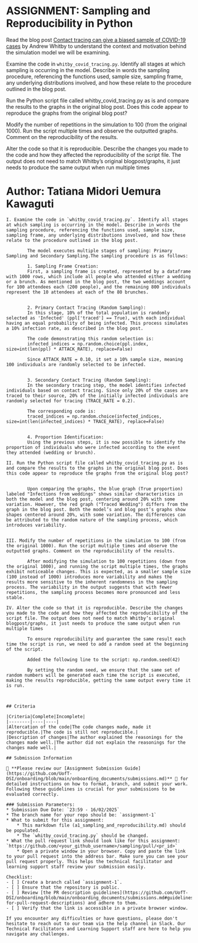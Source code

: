 # ASSIGNMENT: Sampling and Reproducibility in Python

Read the blog post [Contact tracing can give a biased sample of COVID-19 cases](https://andrewwhitby.com/2020/11/24/contact-tracing-biased/) by Andrew Whitby to understand the context and motivation behind the simulation model we will be examining.

Examine the code in `whitby_covid_tracing.py`. Identify all stages at which sampling is occurring in the model. Describe in words the sampling procedure, referencing the functions used, sample size, sampling frame, any underlying distributions involved, and how these relate to the procedure outlined in the blog post.

Run the Python script file called whitby_covid_tracing.py as is and compare the results to the graphs in the original blog post. Does this code appear to reproduce the graphs from the original blog post?

Modify the number of repetitions in the simulation to 100 (from the original 1000). Run the script multiple times and observe the outputted graphs. Comment on the reproducibility of the results.

Alter the code so that it is reproducible. Describe the changes you made to the code and how they affected the reproducibility of the script file. The output does not need to match Whitby’s original blogpost/graphs, it just needs to produce the same output when run multiple times

# Author: Tatiana Midori Uemura Kawaguti

```
I. Examine the code in `whitby_covid_tracing.py`. Identify all stages at which sampling is occurring in the model. Describe in words the sampling procedure, referencing the functions used, sample size, sampling frame, any underlying distributions involved, and how these relate to the procedure outlined in the blog post.

        The model executes multiple stages of sampling: Primary Sampling and Secondary Sampling.The sampling procedure is as follows:

        1. Sampling Frame Creation:
        First, a sampling frame is created, represented by a dataframe with 1000 rows, which include all people who attended either a wedding or a brunch. As mentioned in the blog post, the two weddings account for 100 attendees each (200 people), and the remaining 800 individuals represent the 10 attendees at each of the 80 brunches.


        2. Primary Contact Tracing (Random Sampling):
        In this stage, 10% of the total population is randomly selected as 'Infected' (ppl['traced'] == True), with each individual having an equal probability of being infected. This process simulates a 10% infection rate, as described in the blog post.

        The code demonstrating this random selection is:
        infected_indices = np.random.choice(ppl.index, size=int(len(ppl) * ATTACK_RATE), replace=False)

        Since ATTACK_RATE = 0.10, it set a 10% sample size, meaning 100 individuals are randomly selected to be infected.


        3. Secondary Contact Tracing (Random Sampling):
        In the secondary tracing step, the model identifies infected individuals based on contact tracing. Since only 20% of the cases are traced to their source, 20% of the initially infected individuals are randomly selected for tracing (TRACE_RATE = 0.2).

        The corresponding code is:
        traced_indices = np.random.choice(infected_indices, size=int(len(infected_indices) * TRACE_RATE), replace=False)


        4. Proportion Identification:
        Using the previous steps, it is now possible to identify the proportion of individuals who were infected according to the event they attended (wedding or brunch). 

II. Run the Python script file called whitby_covid_tracing.py as is and compare the results to the graphs in the original blog post. Does this code appear to reproduce the graphs from the original blog post?


        Upon comparing the graphs, the blue graph (True proportion) labeled "Infections from weddings" shows similar characteristics in both the model and the blog post, centering around 20% with some variation. However, the red graph ("Traced Wedding") differs from the graph in the blog post. Both the model’s and blog post’s graphs show shapes centered around 20%, with some variation. The differences can be attributed to the random nature of the sampling process, which introduces variability.


III. Modify the number of repetitions in the simulation to 100 (from the original 1000). Run the script multiple times and observe the outputted graphs. Comment on the reproducibility of the results.

        After modifying the simulation to 100 repetitions (down from the original 1000), and running the script multiple times, the graphs exhibit noticeable changes. This is expected, as a smaller sample size (100 instead of 1000) introduces more variability and makes the results more sensitive to the inherent randomness in the sampling process. The variability in the output suggests that with fewer repetitions, the sampling process becomes more pronounced and less stable.

IV. Alter the code so that it is reproducible. Describe the changes you made to the code and how they affected the reproducibility of the script file. The output does not need to match Whitby’s original blogpost/graphs, it just needs to produce the same output when run multiple times

        To ensure reproducibility and guarantee the same result each time the script is run, we need to add a random seed at the beginning of the script.
        
        Added the following line to the script: np.random.seed(42)

        By setting the random seed, we ensure that the same set of random numbers will be generated each time the script is executed, making the results reproducible, getting the same output every time it is run.



## Criteria

|Criteria|Complete|Incomplete|
|--------|----|----|
|Altercation of the code|The code changes made, made it reproducible.|The code is still not reproducible.|
|Description of changes|The author explained the reasonings for the changes made well.|The author did not explain the reasonings for the changes made well.|

## Submission Information

🚨 **Please review our [Assignment Submission Guide](https://github.com/UofT-DSI/onboarding/blob/main/onboarding_documents/submissions.md)** 🚨 for detailed instructions on how to format, branch, and submit your work. Following these guidelines is crucial for your submissions to be evaluated correctly.

### Submission Parameters:
* Submission Due Date: `23:59 - 16/02/2025`
* The branch name for your repo should be: `assignment-1`
* What to submit for this assignment:
    * This markdown file (a1_sampling_and_reproducibility.md) should be populated.
    * The `whitby_covid_tracing.py` should be changed.
* What the pull request link should look like for this assignment: `https://github.com/<your_github_username>/sampling/pull/<pr_id>`
    * Open a private window in your browser. Copy and paste the link to your pull request into the address bar. Make sure you can see your pull request properly. This helps the technical facilitator and learning support staff review your submission easily.

Checklist:
- [ ] Create a branch called `assignment-1`.
- [ ] Ensure that the repository is public.
- [ ] Review [the PR description guidelines](https://github.com/UofT-DSI/onboarding/blob/main/onboarding_documents/submissions.md#guidelines-for-pull-request-descriptions) and adhere to them.
- [ ] Verify that the link is accessible in a private browser window.

If you encounter any difficulties or have questions, please don't hesitate to reach out to our team via the help channel in Slack. Our Technical Facilitators and Learning Support staff are here to help you navigate any challenges.
